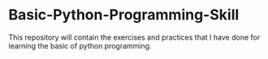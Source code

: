 # Basic-Python-Programming-Skill
This repository will contain the exercises and practices that I have done for learning the basic of python programming.
